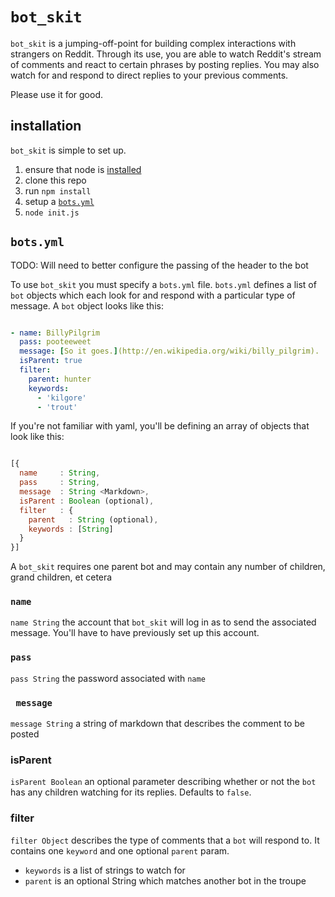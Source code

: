 # `bot_skit`

`bot_skit` is a jumping-off-point for building complex interactions with strangers on Reddit. Through its use, you are able to watch Reddit's stream of comments and react to certain phrases by posting replies. You may also watch for and respond to direct replies to your previous comments.

Please use it for good.

## installation

`bot_skit` is simple to set up.

1. ensure that node is [installed](http://thechangelog.com/install-node-js-with-homebrew-on-os-x/)
2. clone this repo
2. run `npm install`
3. setup a [`bots.yml`](#botsyml)
4. `node init.js`

## `bots.yml`

TODO: Will need to better configure the passing of the header to the bot

To use `bot_skit` you must specify a `bots.yml` file. `bots.yml` defines a list of `bot` objects which each look for and respond with a particular type of message. A `bot` object looks like this:

```yaml

- name: BillyPilgrim
  pass: pooteeweet
  message: [So it goes.](http://en.wikipedia.org/wiki/billy_pilgrim).
  isParent: true
  filter:
    parent: hunter
    keywords:
      - 'kilgore'
      - 'trout'

```

If you're not familiar with yaml, you'll be defining an array of objects that look like this:

```javascript

[{
  name     : String,
  pass     : String,
  message  : String <Markdown>,
  isParent : Boolean (optional),
  filter   : {
    parent   : String (optional),
    keywords : [String]
  }
}]

```

A `bot_skit` requires one parent bot and may contain any number of children, grand children, et cetera

### `name`

`name String` the account that `bot_skit` will log in as to send the associated message. You'll have to have previously set up this account.

### `pass`

`pass String` the password associated with `name`

### ` message`

`message String` a string of markdown that describes the comment to be posted

### isParent

`isParent Boolean` an optional parameter describing whether or not the `bot` has any children watching for its replies. Defaults to `false`.

### filter

`filter Object` describes the type of comments that a `bot` will respond to. It contains one `keyword` and one optional `parent` param.

* `keywords` is a list of strings to watch for
* `parent` is an optional String which matches another bot in the troupe
